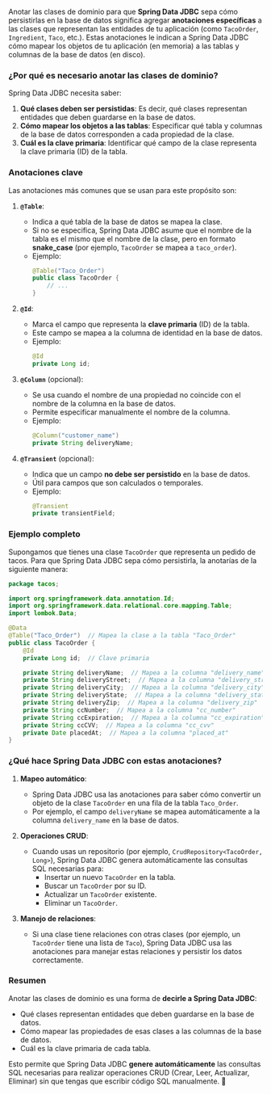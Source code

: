 Anotar las clases de dominio para que **Spring Data JDBC** sepa cómo persistirlas en la base de datos significa agregar **anotaciones específicas** a las clases que representan las entidades de tu aplicación (como `TacoOrder`, `Ingredient`, `Taco`, etc.). Estas anotaciones le indican a Spring Data JDBC cómo mapear los objetos de tu aplicación (en memoria) a las tablas y columnas de la base de datos (en disco).

### ¿Por qué es necesario anotar las clases de dominio?

Spring Data JDBC necesita saber:
1. **Qué clases deben ser persistidas**: Es decir, qué clases representan entidades que deben guardarse en la base de datos.
2. **Cómo mapear los objetos a las tablas**: Especificar qué tabla y columnas de la base de datos corresponden a cada propiedad de la clase.
3. **Cuál es la clave primaria**: Identificar qué campo de la clase representa la clave primaria (ID) de la tabla.

### Anotaciones clave

Las anotaciones más comunes que se usan para este propósito son:

1. **`@Table`**:
    - Indica a qué tabla de la base de datos se mapea la clase.
    - Si no se especifica, Spring Data JDBC asume que el nombre de la tabla es el mismo que el nombre de la clase, pero en formato **snake_case** (por ejemplo, `TacoOrder` se mapea a `taco_order`).
    - Ejemplo:
      ```java
      @Table("Taco_Order")
      public class TacoOrder {
          // ...
      }
      ```

2. **`@Id`**:
    - Marca el campo que representa la **clave primaria** (ID) de la tabla.
    - Este campo se mapea a la columna de identidad en la base de datos.
    - Ejemplo:
      ```java
      @Id
      private Long id;
      ```

3. **`@Column`** (opcional):
    - Se usa cuando el nombre de una propiedad no coincide con el nombre de la columna en la base de datos.
    - Permite especificar manualmente el nombre de la columna.
    - Ejemplo:
      ```java
      @Column("customer_name")
      private String deliveryName;
      ```

4. **`@Transient`** (opcional):
    - Indica que un campo **no debe ser persistido** en la base de datos.
    - Útil para campos que son calculados o temporales.
    - Ejemplo:
      ```java
      @Transient
      private transientField;
      ```

### Ejemplo completo

Supongamos que tienes una clase `TacoOrder` que representa un pedido de tacos. Para que Spring Data JDBC sepa cómo persistirla, la anotarías de la siguiente manera:

```java
package tacos;

import org.springframework.data.annotation.Id;
import org.springframework.data.relational.core.mapping.Table;
import lombok.Data;

@Data
@Table("Taco_Order")  // Mapea la clase a la tabla "Taco_Order"
public class TacoOrder {
    @Id
    private Long id;  // Clave primaria

    private String deliveryName;  // Mapea a la columna "delivery_name"
    private String deliveryStreet;  // Mapea a la columna "delivery_street"
    private String deliveryCity;  // Mapea a la columna "delivery_city"
    private String deliveryState;  // Mapea a la columna "delivery_state"
    private String deliveryZip;  // Mapea a la columna "delivery_zip"
    private String ccNumber;  // Mapea a la columna "cc_number"
    private String ccExpiration;  // Mapea a la columna "cc_expiration"
    private String ccCVV;  // Mapea a la columna "cc_cvv"
    private Date placedAt;  // Mapea a la columna "placed_at"
}
```

### ¿Qué hace Spring Data JDBC con estas anotaciones?

1. **Mapeo automático**:
    - Spring Data JDBC usa las anotaciones para saber cómo convertir un objeto de la clase `TacoOrder` en una fila de la tabla `Taco_Order`.
    - Por ejemplo, el campo `deliveryName` se mapea automáticamente a la columna `delivery_name` en la base de datos.

2. **Operaciones CRUD**:
    - Cuando usas un repositorio (por ejemplo, `CrudRepository<TacoOrder, Long>`), Spring Data JDBC genera automáticamente las consultas SQL necesarias para:
        - Insertar un nuevo `TacoOrder` en la tabla.
        - Buscar un `TacoOrder` por su ID.
        - Actualizar un `TacoOrder` existente.
        - Eliminar un `TacoOrder`.

3. **Manejo de relaciones**:
    - Si una clase tiene relaciones con otras clases (por ejemplo, un `TacoOrder` tiene una lista de `Taco`), Spring Data JDBC usa las anotaciones para manejar estas relaciones y persistir los datos correctamente.

### Resumen

Anotar las clases de dominio es una forma de **decirle a Spring Data JDBC**:
- Qué clases representan entidades que deben guardarse en la base de datos.
- Cómo mapear las propiedades de esas clases a las columnas de la base de datos.
- Cuál es la clave primaria de cada tabla.

Esto permite que Spring Data JDBC **genere automáticamente** las consultas SQL necesarias para realizar operaciones CRUD (Crear, Leer, Actualizar, Eliminar) sin que tengas que escribir código SQL manualmente. 🚀